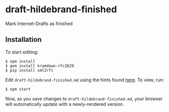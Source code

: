 # draft-hildebrand-finished

Mark Internet-Drafts as finished

## Installation

To start editing:

    $ npm install
    $ gem install kramdown-rfc2629
    $ pip install xml2rfc

Edit `draft-hildebrand-finished.md` using the hints found
[here](https://github.com/cabo/kramdown-rfc2629).  To view, run:

    $ npm start

Now, as you save changes to `draft-hildebrand-finished.md`, your browser will
automatically update with a newly-rendered version.
